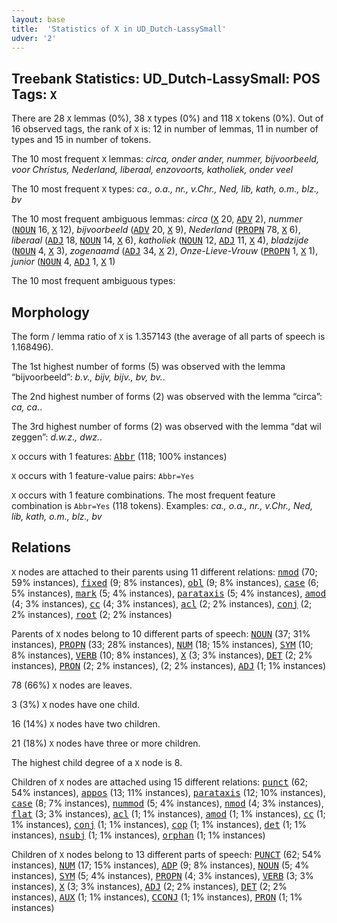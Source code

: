 ```yaml
---
layout: base
title:  'Statistics of X in UD_Dutch-LassySmall'
udver: '2'
---
```


## Treebank Statistics: UD_Dutch-LassySmall: POS Tags: `X`

There are 28 `X` lemmas (0%), 38 `X` types (0%) and 118 `X` tokens (0%).
Out of 16 observed tags, the rank of `X` is: 12 in number of lemmas, 11 in number of types and 15 in number of tokens.

The 10 most frequent `X` lemmas: <em>circa, onder ander, nummer, bijvoorbeeld, voor Christus, Nederland, liberaal, enzovoorts, katholiek, onder veel</em>

The 10 most frequent `X` types:  <em>ca., o.a., nr., v.Chr., Ned, lib, kath, o.m., blz., bv</em>

The 10 most frequent ambiguous lemmas: <em>circa</em> (<tt><a href="nl_lassysmall-pos-X.html">X</a></tt> 20, <tt><a href="nl_lassysmall-pos-ADV.html">ADV</a></tt> 2), <em>nummer</em> (<tt><a href="nl_lassysmall-pos-NOUN.html">NOUN</a></tt> 16, <tt><a href="nl_lassysmall-pos-X.html">X</a></tt> 12), <em>bijvoorbeeld</em> (<tt><a href="nl_lassysmall-pos-ADV.html">ADV</a></tt> 20, <tt><a href="nl_lassysmall-pos-X.html">X</a></tt> 9), <em>Nederland</em> (<tt><a href="nl_lassysmall-pos-PROPN.html">PROPN</a></tt> 78, <tt><a href="nl_lassysmall-pos-X.html">X</a></tt> 6), <em>liberaal</em> (<tt><a href="nl_lassysmall-pos-ADJ.html">ADJ</a></tt> 18, <tt><a href="nl_lassysmall-pos-NOUN.html">NOUN</a></tt> 14, <tt><a href="nl_lassysmall-pos-X.html">X</a></tt> 6), <em>katholiek</em> (<tt><a href="nl_lassysmall-pos-NOUN.html">NOUN</a></tt> 12, <tt><a href="nl_lassysmall-pos-ADJ.html">ADJ</a></tt> 11, <tt><a href="nl_lassysmall-pos-X.html">X</a></tt> 4), <em>bladzijde</em> (<tt><a href="nl_lassysmall-pos-NOUN.html">NOUN</a></tt> 4, <tt><a href="nl_lassysmall-pos-X.html">X</a></tt> 3), <em>zogenaamd</em> (<tt><a href="nl_lassysmall-pos-ADJ.html">ADJ</a></tt> 34, <tt><a href="nl_lassysmall-pos-X.html">X</a></tt> 2), <em>Onze-Lieve-Vrouw</em> (<tt><a href="nl_lassysmall-pos-PROPN.html">PROPN</a></tt> 1, <tt><a href="nl_lassysmall-pos-X.html">X</a></tt> 1), <em>junior</em> (<tt><a href="nl_lassysmall-pos-NOUN.html">NOUN</a></tt> 4, <tt><a href="nl_lassysmall-pos-ADJ.html">ADJ</a></tt> 1, <tt><a href="nl_lassysmall-pos-X.html">X</a></tt> 1)

The 10 most frequent ambiguous types:  



## Morphology

The form / lemma ratio of `X` is 1.357143 (the average of all parts of speech is 1.168496).

The 1st highest number of forms (5) was observed with the lemma “bijvoorbeeld”: <em>b.v., bijv, bijv., bv, bv.</em>.

The 2nd highest number of forms (2) was observed with the lemma “circa”: <em>ca, ca.</em>.

The 3rd highest number of forms (2) was observed with the lemma “dat wil zeggen”: <em>d.w.z., dwz.</em>.

`X` occurs with 1 features: <tt><a href="nl_lassysmall-feat-Abbr.html">Abbr</a></tt> (118; 100% instances)

`X` occurs with 1 feature-value pairs: `Abbr=Yes`

`X` occurs with 1 feature combinations.
The most frequent feature combination is `Abbr=Yes` (118 tokens).
Examples: <em>ca., o.a., nr., v.Chr., Ned, lib, kath, o.m., blz., bv</em>


## Relations

`X` nodes are attached to their parents using 11 different relations: <tt><a href="nl_lassysmall-dep-nmod.html">nmod</a></tt> (70; 59% instances), <tt><a href="nl_lassysmall-dep-fixed.html">fixed</a></tt> (9; 8% instances), <tt><a href="nl_lassysmall-dep-obl.html">obl</a></tt> (9; 8% instances), <tt><a href="nl_lassysmall-dep-case.html">case</a></tt> (6; 5% instances), <tt><a href="nl_lassysmall-dep-mark.html">mark</a></tt> (5; 4% instances), <tt><a href="nl_lassysmall-dep-parataxis.html">parataxis</a></tt> (5; 4% instances), <tt><a href="nl_lassysmall-dep-amod.html">amod</a></tt> (4; 3% instances), <tt><a href="nl_lassysmall-dep-cc.html">cc</a></tt> (4; 3% instances), <tt><a href="nl_lassysmall-dep-acl.html">acl</a></tt> (2; 2% instances), <tt><a href="nl_lassysmall-dep-conj.html">conj</a></tt> (2; 2% instances), <tt><a href="nl_lassysmall-dep-root.html">root</a></tt> (2; 2% instances)

Parents of `X` nodes belong to 10 different parts of speech: <tt><a href="nl_lassysmall-pos-NOUN.html">NOUN</a></tt> (37; 31% instances), <tt><a href="nl_lassysmall-pos-PROPN.html">PROPN</a></tt> (33; 28% instances), <tt><a href="nl_lassysmall-pos-NUM.html">NUM</a></tt> (18; 15% instances), <tt><a href="nl_lassysmall-pos-SYM.html">SYM</a></tt> (10; 8% instances), <tt><a href="nl_lassysmall-pos-VERB.html">VERB</a></tt> (10; 8% instances), <tt><a href="nl_lassysmall-pos-X.html">X</a></tt> (3; 3% instances), <tt><a href="nl_lassysmall-pos-DET.html">DET</a></tt> (2; 2% instances), <tt><a href="nl_lassysmall-pos-PRON.html">PRON</a></tt> (2; 2% instances),  (2; 2% instances), <tt><a href="nl_lassysmall-pos-ADJ.html">ADJ</a></tt> (1; 1% instances)

78 (66%) `X` nodes are leaves.

3 (3%) `X` nodes have one child.

16 (14%) `X` nodes have two children.

21 (18%) `X` nodes have three or more children.

The highest child degree of a `X` node is 8.

Children of `X` nodes are attached using 15 different relations: <tt><a href="nl_lassysmall-dep-punct.html">punct</a></tt> (62; 54% instances), <tt><a href="nl_lassysmall-dep-appos.html">appos</a></tt> (13; 11% instances), <tt><a href="nl_lassysmall-dep-parataxis.html">parataxis</a></tt> (12; 10% instances), <tt><a href="nl_lassysmall-dep-case.html">case</a></tt> (8; 7% instances), <tt><a href="nl_lassysmall-dep-nummod.html">nummod</a></tt> (5; 4% instances), <tt><a href="nl_lassysmall-dep-nmod.html">nmod</a></tt> (4; 3% instances), <tt><a href="nl_lassysmall-dep-flat.html">flat</a></tt> (3; 3% instances), <tt><a href="nl_lassysmall-dep-acl.html">acl</a></tt> (1; 1% instances), <tt><a href="nl_lassysmall-dep-amod.html">amod</a></tt> (1; 1% instances), <tt><a href="nl_lassysmall-dep-cc.html">cc</a></tt> (1; 1% instances), <tt><a href="nl_lassysmall-dep-conj.html">conj</a></tt> (1; 1% instances), <tt><a href="nl_lassysmall-dep-cop.html">cop</a></tt> (1; 1% instances), <tt><a href="nl_lassysmall-dep-det.html">det</a></tt> (1; 1% instances), <tt><a href="nl_lassysmall-dep-nsubj.html">nsubj</a></tt> (1; 1% instances), <tt><a href="nl_lassysmall-dep-orphan.html">orphan</a></tt> (1; 1% instances)

Children of `X` nodes belong to 13 different parts of speech: <tt><a href="nl_lassysmall-pos-PUNCT.html">PUNCT</a></tt> (62; 54% instances), <tt><a href="nl_lassysmall-pos-NUM.html">NUM</a></tt> (17; 15% instances), <tt><a href="nl_lassysmall-pos-ADP.html">ADP</a></tt> (9; 8% instances), <tt><a href="nl_lassysmall-pos-NOUN.html">NOUN</a></tt> (5; 4% instances), <tt><a href="nl_lassysmall-pos-SYM.html">SYM</a></tt> (5; 4% instances), <tt><a href="nl_lassysmall-pos-PROPN.html">PROPN</a></tt> (4; 3% instances), <tt><a href="nl_lassysmall-pos-VERB.html">VERB</a></tt> (3; 3% instances), <tt><a href="nl_lassysmall-pos-X.html">X</a></tt> (3; 3% instances), <tt><a href="nl_lassysmall-pos-ADJ.html">ADJ</a></tt> (2; 2% instances), <tt><a href="nl_lassysmall-pos-DET.html">DET</a></tt> (2; 2% instances), <tt><a href="nl_lassysmall-pos-AUX.html">AUX</a></tt> (1; 1% instances), <tt><a href="nl_lassysmall-pos-CCONJ.html">CCONJ</a></tt> (1; 1% instances), <tt><a href="nl_lassysmall-pos-PRON.html">PRON</a></tt> (1; 1% instances)

